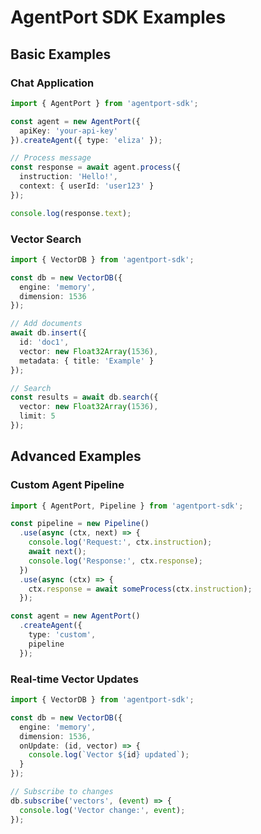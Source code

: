 # AgentPort SDK Examples

## Basic Examples

### Chat Application

```typescript
import { AgentPort } from 'agentport-sdk';

const agent = new AgentPort({
  apiKey: 'your-api-key'
}).createAgent({ type: 'eliza' });

// Process message
const response = await agent.process({
  instruction: 'Hello!',
  context: { userId: 'user123' }
});

console.log(response.text);
```

### Vector Search

```typescript
import { VectorDB } from 'agentport-sdk';

const db = new VectorDB({
  engine: 'memory',
  dimension: 1536
});

// Add documents
await db.insert({
  id: 'doc1',
  vector: new Float32Array(1536),
  metadata: { title: 'Example' }
});

// Search
const results = await db.search({
  vector: new Float32Array(1536),
  limit: 5
});
```

## Advanced Examples

### Custom Agent Pipeline

```typescript
import { AgentPort, Pipeline } from 'agentport-sdk';

const pipeline = new Pipeline()
  .use(async (ctx, next) => {
    console.log('Request:', ctx.instruction);
    await next();
    console.log('Response:', ctx.response);
  })
  .use(async (ctx) => {
    ctx.response = await someProcess(ctx.instruction);
  });

const agent = new AgentPort()
  .createAgent({ 
    type: 'custom',
    pipeline 
  });
```

### Real-time Vector Updates

```typescript
import { VectorDB } from 'agentport-sdk';

const db = new VectorDB({
  engine: 'memory',
  dimension: 1536,
  onUpdate: (id, vector) => {
    console.log(`Vector ${id} updated`);
  }
});

// Subscribe to changes
db.subscribe('vectors', (event) => {
  console.log('Vector change:', event);
});
```
